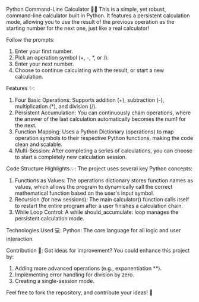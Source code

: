 Python Command-Line Calculator 🧮🐍
This is a simple, yet robust, command-line calculator built in Python. It features a persistent calculation mode, allowing you to use the result of the previous operation as the starting number for the next one, just like a real calculator!

Follow the prompts:
1. Enter your first number.
2. Pick an operation symbol (+, -, *, or /).
3. Enter your next number.
4. Choose to continue calculating with the result, or start a new calculation.

Features ✨:
1. Four Basic Operations: Supports addition (+), subtraction (-), multiplication (*), and division (/).
2. Persistent Accumulation: You can continuously chain operations, where the answer of the last calculation automatically becomes the num1 for the next.
3. Function Mapping: Uses a Python Dictionary (operations) to map operation symbols to their respective Python functions, making the code clean and scalable.
4. Multi-Session: After completing a series of calculations, you can choose to start a completely new calculation session.

Code Structure Highlights 💡:
The project uses several key Python concepts:
1. Functions as Values: The operations dictionary stores function names as values, which allows the program to dynamically call the correct mathematical function based on the user's input symbol.
2. Recursion (for new sessions): The main calculator() function calls itself to restart the entire program after a user finishes a calculation chain.
3. While Loop Control: A while should_accumulate: loop manages the persistent calculation mode.

Technologies Used 💻:
Python: The core language for all logic and user interaction.

Contribution 🤝:
Got ideas for improvement? You could enhance this project by:
1. Adding more advanced operations (e.g., exponentiation **).
2. Implementing error handling for division by zero.
3. Creating a single-session mode.

Feel free to fork the repository, and contribute your ideas! 🚀